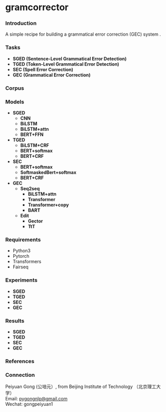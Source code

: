 # gramcorrector

### Introduction
A simple recipe for building a grammatical error correction (GEC) system .

### Tasks

* **SGED (Sentence-Level Grammatical Error Detection)**
* **TGED (Token-Level Grammatical Error Detection)**
* **SEC (Spell Error Correction)**
* **GEC (Grammatical Error Correction)**

### Corpus

### Models

* **SGED**
  * **CNN**
  * **BiLSTM**
  * **BiLSTM+attn**
  * **BERT+FFN**
* **TGED**
  * **BiLSTM+CRF**
  * **BERT+softmax**
  * **BERT+CRF**
* **SEC**
  * **BERT+softmax**
  * **SoftmaskedBert+softmax**
  * **BERT+CRF**
* **GEC**
  * **Seq2seq**
    * **BiLSTM+attn**
    * **Transformer**
    * **Transformer+copy**
    * **BART**
  * **Edit**
    * **Gector**
    * **TtT**
    
### Requirements

* Python3
* Pytorch
* Transformers
* Fairseq

### Experiments

* **SGED**
* **TGED**
* **SEC**
* **GEC**

### Results

* **SGED**
* **TGED**
* **SEC**
* **GEC**

### References

### Connection
Peiyuan Gong (公培元）, from Beijing Institute of Technology （北京理工大学）  
Email:  pygongnlp@gmail.com  
Wechat:  gongpeiyuan1